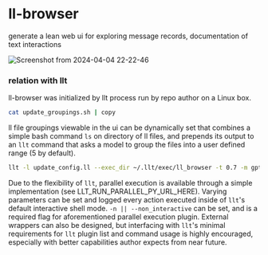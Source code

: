 # ll-browser
generate a lean web ui for exploring message records, documentation of text interactions 

![Screenshot from 2024-04-04 22-22-46](https://github.com/llorella/msg-browser/assets/110218399/f8f20783-faf2-4738-930d-03f6e7c14388)

### relation with llt
ll-browser was initialized by llt process run by repo author on a Linux box. 
```bash
cat update_groupings.sh | copy
```

ll file groupings viewable in the ui can be dynamically set that combines a simple bash command `ls` on directory of ll files, and prepends its output to an `llt` command that asks a model to group the files into a user defined range (5 by default). 
```bash
llt -l update_config.ll --exec_dir ~/.llt/exec/ll_browser -t 0.7 -m gpt-4-0125-preview -f ~/.llt/exec/ll_browser/public/config.js -p "$(ls ~/.llt/ll/*.ll)\nPlease update the groupings in public/config.js. Return entire file."
```
Due to the flexibility of `llt`, parallel execution is available through a simple implementation (see LLT_RUN_PARALLEL_PY_URL_HERE). Varying parameters can be set and logged every action executed inside of `llt`'s default interactive shell mode. `-n || --non_interactive` can be set, and is a required flag for aforementioned parallel execution plugin. External wrappers can also be designed, but interfacing with `llt`'s minimal requirements for `llt` plugin list and command usage is highly encouraged, especially with better capabilities author expects from near future. 

